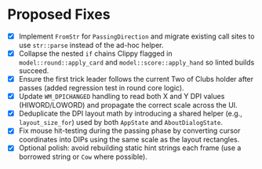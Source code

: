 Proposed Fixes
==============

- [x] Implement `FromStr` for `PassingDirection` and migrate existing call sites to use `str::parse` instead of the ad-hoc helper.
- [x] Collapse the nested `if` chains Clippy flagged in `model::round::apply_card` and `model::score::apply_hand` so linted builds succeed.
- [x] Ensure the first trick leader follows the current Two of Clubs holder after passes (added regression test in round core logic).
- [x] Update `WM_DPICHANGED` handling to read both X and Y DPI values (HIWORD/LOWORD) and propagate the correct scale across the UI.
- [x] Deduplicate the DPI layout math by introducing a shared helper (e.g., `layout_size_for`) used by both `AppState` and `AboutDialogState`.
- [x] Fix mouse hit-testing during the passing phase by converting cursor coordinates into DIPs using the same scale as the layout rectangles.
- [x] Optional polish: avoid rebuilding static hint strings each frame (use a borrowed string or `Cow` where possible).
